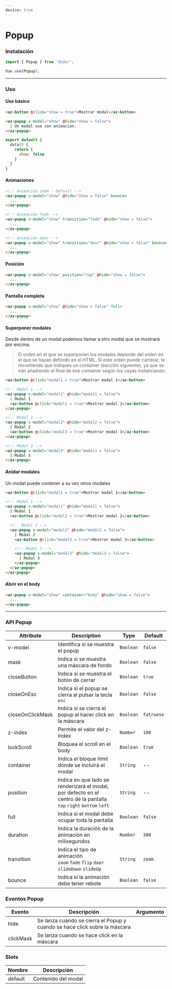 ```yaml
---
device: true
---
```


# Popup

### Instalación

```javascript
import { Popup } from 'didor';

Vue.use(Popup);
```

---

### Uso

#### Uso básico

``` html
<az-button @click="show = true">Mostrar modal</az-button>

<az-popup v-model="show" @hide="show = false">
  | Un modal vue con animación.
</az-popup>
```

``` js
export default {
  data() {
    return {
      show: false
    }
  }
}
```

#### Animaciones

``` html
<!-- Animación zoom - Default -->
<az-popup v-model="show" @hide="show = false" bounce>
  ...
</az-popup>

<!-- Animación fade -->
<az-popup v-model="show" transition="fade" @hide="show = false">
  ...
</az-popup>

<!-- Animación door -->
<az-popup v-model="show" transition="door" @hide="show = false" bounce>
  ...
</az-popup>
```

#### Posición

``` html
<az-popup v-model="show" position="top" @hide="show = false">
  ...
</az-popup>
```

#### Pantalla completa

``` html
<az-popup v-model="show" @hide="show = false" full>
  ...
</az-popup>
```

#### Superponer modales

Desde dentro de un modal podemos llamar a otro modal que se mostrará por encima.

>El orden en el que se superponen los modales depende del orden en el que se hayan definido en el HTML. Si este orden puede cambiar, te recomiendo que indiques un container (sección siguiente), ya que se irán añadiendo al final de ese container según los vayas instanciando.

``` html
<az-button @click="modal1 = true">Mostrar modal 1</az-button>

<!-- Modal 1 -->
<az-popup v-model="modal1" @hide="modal1 = false">
  | Modal 1
  <az-button @click="modal2 = true">Mostrar modal 2</az-button>
</az-popup>

<!-- Modal 2 -->
<az-popup v-model="modal2" @hide="modal2 = false">
  | Modal 2
  <az-button @click="modal3 = true">Mostrar modal 3</az-button>
</az-popup>

<!-- Modal 3 -->
<az-popup v-model="modal3" @hide="modal3 = false">
  | Modal 3
</az-popup>
```

#### Anidar modales

Un modal puede contener a su vez otros modales

``` html
<az-button @click="modal1 = true">Mostrar modal 1</az-button>

<!-- Modal 1 -->
<az-popup v-model="modal1" @hide="modal1 = false">
  | Modal 1
  <az-button @click="modal2 = true">Mostrar modal 2</az-button>

  <!-- Modal 2 -->
  <az-popup v-model="modal2" @hide="modal2 = false">
    | Modal 2
    <az-button @click="modal3 = true">Mostrar modal 3</az-button>

    <!-- Modal 3 -->
    <az-popup v-model="modal3" @hide="modal3 = false">
      | Modal 3
    </az-popup>
  </az-popup>
</az-popup>
```

#### Abrir en el body

``` html
<az-popup v-model="show" container="body" @hide="show = false">
  ...
</az-popup>
```

---

### API Popup

| Attribute   | Description                                | Type      | Default   |
| ----------- | ------------------------------------------ | --------- | --------- |
| v-model     | Identifica si se muestra el popup          | `Boolean` | `false`   |
| mask        | Indica si se muestra una máscara de fondo  | `Boolean` | `false`   |
| closeButton | Indica si se muestra el botón de cerrar    | `Boolean` | `true`    |
| closeOnEsc  | Indica si el popup se cierra al pulsar la tecla `esc` | `Boolean` | `false` |
| closeOnClickMask | Indica si se cierra el popup al hacer click en la máscara | `Boolean` | `fatruese` |
| z-index     | Permite el valor del z-index               | `Number`  | `100`     |
| lockScroll  | Bloquea el scroll en el body               | `Boolean` | `true`    |
| container   | Indica el bloque html donde se incluirá el modal | `String`  | -- |
| position    | Indica en que lado se renderizará el modal, por defecto en el centro de la pantalla<br>`top` `right` `bottom` `left` | `String` | -- |
| full        | Indica si el modal debe ocupar toda la pantalla | `Boolean` | `false` |
| duration    | Indica la duración de la animación en milisegundos | `Number` | `300` |
| transition  | Indica el tipo de animación<br>`zoom` `fade` `flip` `door` `slideDown` `slideUp` | `String` | `zoom` |
| bounce      | Indica si la animación debe tener rebote   | `Boolean` | `false` |

### Eventos Popup

| Evento | Descripción                                             | Argumento |
| ------ | ------------------------------------------------------- | --------- |
| hide   | Se lanza cuando se cierra el Popup y cuando se hace click sobre la máscara |          |
| clickMask | Se lanza cuando se hace click en la máscara          |          |

### Slots

| Nombre | Descripción                                             |
| ------ | ------------------------------------------------------- |
| default | Contenido del modal |
